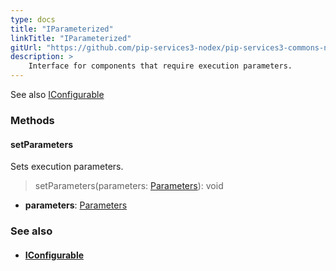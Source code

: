 ```yaml
---
type: docs
title: "IParameterized"
linkTitle: "IParameterized"
gitUrl: "https://github.com/pip-services3-nodex/pip-services3-commons-nodex"
description: >
    Interface for components that require execution parameters.
---
```


See also [IConfigurable](../../config/iconfigurable)


### Methods

#### setParameters
Sets execution parameters.

> setParameters(parameters: [Parameters](../parameters)): void

- **parameters**: [Parameters](../parameters)


### See also
- #### [IConfigurable](../../config/iconfigurable)